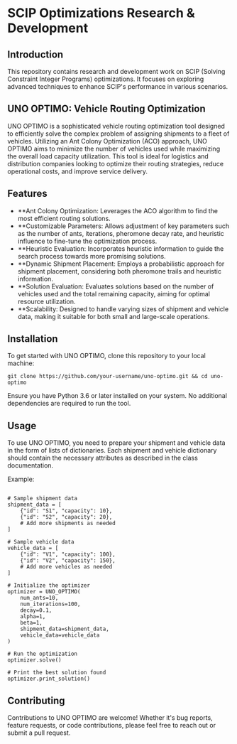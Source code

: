
# SCIP Optimizations Research & Development

## Introduction
This repository contains research and development work on SCIP (Solving Constraint Integer Programs) optimizations. It focuses on exploring advanced techniques to enhance SCIP's performance in various scenarios.


## UNO OPTIMO: Vehicle Routing Optimization

UNO OPTIMO is a sophisticated vehicle routing optimization tool designed to efficiently solve the complex problem of assigning shipments to a fleet of vehicles. Utilizing an Ant Colony Optimization (ACO) approach, UNO OPTIMO aims to minimize the number of vehicles used while maximizing the overall load capacity utilization. This tool is ideal for logistics and distribution companies looking to optimize their routing strategies, reduce operational costs, and improve service delivery.

## Features

- **Ant Colony Optimization: Leverages the ACO algorithm to find the most efficient routing solutions.
- **Customizable Parameters: Allows adjustment of key parameters such as the number of ants, iterations, pheromone decay rate, and heuristic influence to fine-tune the optimization process.
- **Heuristic Evaluation: Incorporates heuristic information to guide the search process towards more promising solutions.
- **Dynamic Shipment Placement: Employs a probabilistic approach for shipment placement, considering both pheromone trails and heuristic information.
- **Solution Evaluation: Evaluates solutions based on the number of vehicles used and the total remaining capacity, aiming for optimal resource utilization.
- **Scalability: Designed to handle varying sizes of shipment and vehicle data, making it suitable for both small and large-scale operations.

## Installation

To get started with UNO OPTIMO, clone this repository to your local machine:
```
git clone https://github.com/your-username/uno-optimo.git && cd uno-optimo
```
Ensure you have Python 3.6 or later installed on your system. No additional dependencies are required to run the tool.

## Usage

To use UNO OPTIMO, you need to prepare your shipment and vehicle data in the form of lists of dictionaries. Each shipment and vehicle dictionary should contain the necessary attributes as described in the class documentation.

Example:


```from uno_optimo import UNO_OPTIMO

# Sample shipment data
shipment_data = [
    {"id": "S1", "capacity": 10},
    {"id": "S2", "capacity": 20},
    # Add more shipments as needed
]

# Sample vehicle data
vehicle_data = [
    {"id": "V1", "capacity": 100},
    {"id": "V2", "capacity": 150},
    # Add more vehicles as needed
]

# Initialize the optimizer
optimizer = UNO_OPTIMO(
    num_ants=10,
    num_iterations=100,
    decay=0.1,
    alpha=1,
    beta=1,
    shipment_data=shipment_data,
    vehicle_data=vehicle_data
)

# Run the optimization
optimizer.solve()

# Print the best solution found
optimizer.print_solution()
```
## Contributing

Contributions to UNO OPTIMO are welcome! Whether it's bug reports, feature requests, or code contributions, please feel free to reach out or submit a pull request.
